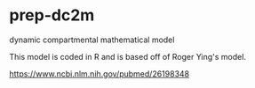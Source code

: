 # prep-dc2m
dynamic compartmental mathematical model

This model is coded in R and is based off of Roger Ying's model.

https://www.ncbi.nlm.nih.gov/pubmed/26198348
